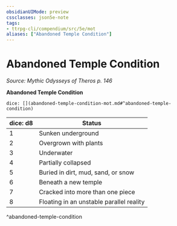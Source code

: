 ```yaml
---
obsidianUIMode: preview
cssclasses: json5e-note
tags:
- ttrpg-cli/compendium/src/5e/mot
aliases: ["Abandoned Temple Condition"]
---
```

# Abandoned Temple Condition
*Source: Mythic Odysseys of Theros p. 146* 

**Abandoned Temple Condition**

`dice: [](abandoned-temple-condition-mot.md#^abandoned-temple-condition)`

| dice: d8 | Status |
|----------|--------|
| 1 | Sunken underground |
| 2 | Overgrown with plants |
| 3 | Underwater |
| 4 | Partially collapsed |
| 5 | Buried in dirt, mud, sand, or snow |
| 6 | Beneath a new temple |
| 7 | Cracked into more than one piece |
| 8 | Floating in an unstable parallel reality |
^abandoned-temple-condition